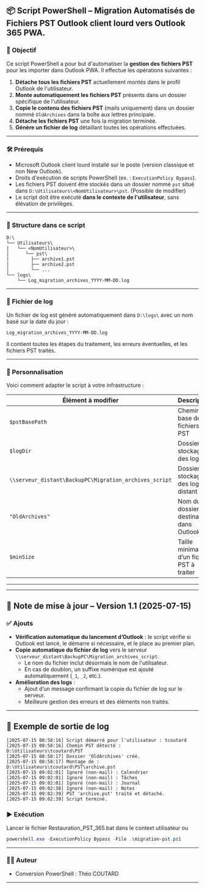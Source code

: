 ## 📦 Script PowerShell – Migration Automatisés de Fichiers PST Outlook client lourd vers Outlook 365 PWA.

### 🧭 Objectif

Ce script PowerShell a pour but d'automatiser la **gestion des fichiers PST**  pour les importer dans Outlook PWA. Il effectue les opérations suivantes :

1. **Détache tous les fichiers PST** actuellement montés dans le profil Outlook de l'utilisateur.
2. **Monte automatiquement les fichiers PST** présents dans un dossier spécifique de l'utilisateur.
3. **Copie le contenu des fichiers PST** (mails uniquement) dans un dossier nommé `OldArchives` dans la boîte aux lettres principale.
4. **Détache les fichiers PST** une fois la migration terminée.
5. **Génère un fichier de log** détaillant toutes les opérations effectuées.

---

### 🛠️ Prérequis

- Microsoft Outlook client lourd installé sur le poste (version classique et non New Outlook).
- Droits d'exécution de scripts PowerShell (ex. : `ExecutionPolicy Bypass`).
- Les fichiers PST doivent être stockés dans un dossier nommé `pst` situé dans `D:\Utilisateurs\<NomUtilisateur>\pst`. (Possible de modifier)
- Le script doit être exécuté **dans le contexte de l'utilisateur**, sans élévation de privilèges.

---

### 📁 Structure dans ce script

```
D:\
└── Utilisateurs\
|   └── <NomUtilisateur>\
|      └── pst\
|        ├── archive1.pst
|        ├── archive2.pst
|        └── ...
└── logs\
    └── Log_migration_archives_YYYY-MM-DD.log
```

---

### 📝 Fichier de log

Un fichier de log est généré automatiquement dans `D:\logs\` avec un nom basé sur la date du jour :

```
Log_migration_archives_YYYY-MM-DD.log
```

Il contient toutes les étapes du traitement, les erreurs éventuelles, et les fichiers PST traités.

---

### 🔧 Personnalisation

Voici comment adapter le script à votre infrastructure :

| Élément à modifier | Description | Exemple |
|--------------------|-------------|---------|
| `$pstBasePath`     | Chemin de base des fichiers PST | `D:\Utilisateurs\$user` |
| `$logDir`          | Dossier de stockage des logs | `D:\logs` |
| `\\serveur_distant\BackupPC\Migration_archives_script`          | Dossier de stockage des logs distant| `\\Nas01\Migration_archives_script` |
| `"OldArchives"`    | Nom du dossier de destination dans Outlook | Peut être changé selon vos besoins |
| `$minSize`         | Taille minimale d’un fichier PST à traiter | `265KB` par défaut |

---
---

## 📝 Note de mise à jour – Version 1.1 (2025-07-15)

### ✅ Ajouts

- **Vérification automatique du lancement d’Outlook** : le script vérifie si Outlook est lancé, le démarre si nécessaire, et le place au premier plan.
- **Copie automatique du fichier de log** vers le serveur `\\serveur_distant\BackupPC\Migration_archives_script`.
  - Le nom du fichier inclut désormais le nom de l'utilisateur.
  - En cas de doublon, un suffixe numérique est ajouté automatiquement (`_1`, `_2`, etc.).
- **Amélioration des logs** :
  - Ajout d’un message confirmant la copie du fichier de log sur le serveur.
  - Meilleure gestion des erreurs et des éléments non traités.

---

## 📄 Exemple de sortie de log

```
[2025-07-15 08:58:16] Script démarré pour l'utilisateur : tcoutard
[2025-07-15 08:58:16] Chemin PST détecté : D:\Utilisateurs\tcoutard\PST
[2025-07-15 08:58:17] Dossier 'OldArchives' créé.
[2025-07-15 08:58:17] Montage de : D:\Utilisateurs\tcoutard\PST\archive.pst
[2025-07-15 09:02:01] Ignoré (non-mail) : Calendrier
[2025-07-15 09:02:01] Ignoré (non-mail) : Tâches
[2025-07-15 09:02:01] Ignoré (non-mail) : Journal
[2025-07-15 09:02:38] Ignoré (non-mail) : Notes
[2025-07-15 09:02:39] PST 'archive.pst' traité et détaché.
[2025-07-15 09:02:39] Script terminé.
```

### ▶️ Exécution

Lancer le fichier Restauration_PST_365.bat dans le context utilisateur ou

```powershell
powershell.exe -ExecutionPolicy Bypass -File .\migration-pst.ps1
```

---

### 🧑‍💻 Auteur

- Conversion PowerShell : Théo COUTARD

---
